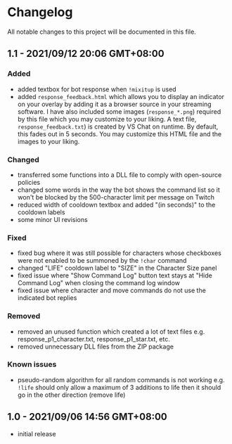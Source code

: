 # Changelog
All notable changes to this project will be documented in
this file.

## 1.1 - 2021/09/12 20:06 GMT+08:00
### Added
* added textbox for bot response when `!mixitup` is used
* added `response_feedback.html` which allows you to display an
indicator on your overlay by adding it as a browser source in
your streaming software. I have also included some images
(`response_*.png`) required by this file which you may customize
to your liking. A text file, `response_feedback.txt`) is created
by VS Chat on runtime. By default, this fades out in 5 seconds.
You may customize this HTML file and the images to your liking.
### Changed
* transferred some functions into a DLL file to comply with
open-source policies
* changed some words in the way the bot shows the command list
so it won't be blocked by the 500-character limit per message
on Twitch
* reduced width of cooldown textbox and added "(in seconds)"
to the cooldown labels
* some minor UI revisions
### Fixed
* fixed bug where it was still possible for characters whose
checkboxes were not enabled to be summoned by the `!char`
command
* changed "LIFE" cooldown label to "SIZE" in the Character Size
panel
* fixed issue where "Show Command Log" button text stays at
"Hide Command Log" when closing the command log window
* fixed issue where character and move commands do not use the
indicated bot replies
### Removed
* removed an unused function which created a lot of text files
e.g. response_p1_character.txt, response_p1_star.txt, etc.
* removed unnecessary DLL files from the ZIP package
### Known issues
* pseudo-random algorithm for all random commands is not
working e.g. `!life` should only allow a maximum of 3
additions to life then it should go in the other direction
(remove life)


## 1.0 - 2021/09/06 14:56 GMT+08:00
* initial release